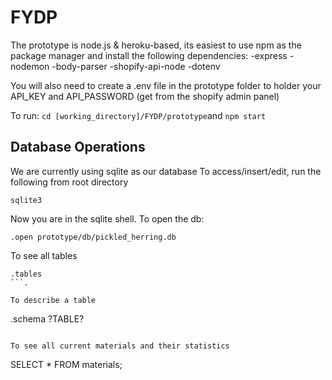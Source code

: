 # FYDP


The prototype is node.js & heroku-based, its easiest to use npm as the package manager and install the following dependencies:
-express
-nodemon
-body-parser
-shopify-api-node
-dotenv

You will also need to create a .env file in the prototype folder to holder your API_KEY and API_PASSWORD (get from the shopify admin panel)

To run:
`cd [working_directory]/FYDP/prototype`and
`npm start`

## Database Operations
We are currently using sqlite as our database
To access/insert/edit, run the following from root directory
```
sqlite3
```

Now you are in the sqlite shell. 
To open the db:
```
.open prototype/db/pickled_herring.db
```

To see all tables
```
.tables
```.

To describe a table

```
.schema ?TABLE?
```

To see all current materials and their statistics
```
SELECT * FROM materials;
```